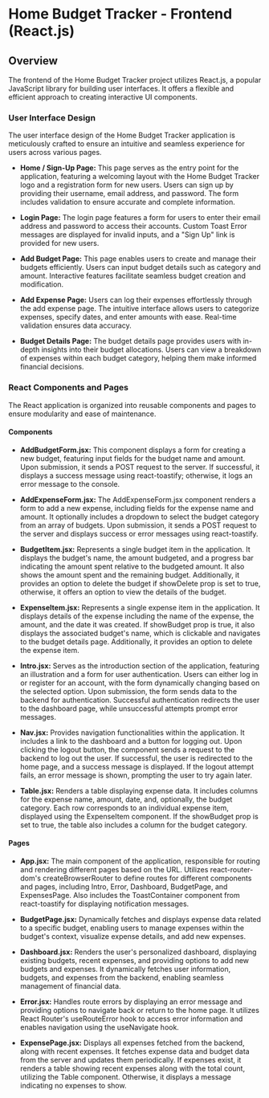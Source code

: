 # Home Budget Tracker - Frontend (React.js)

## Overview

The frontend of the Home Budget Tracker project utilizes React.js, a popular JavaScript library for building user interfaces. It offers a flexible and efficient approach to creating interactive UI components.

### User Interface Design

The user interface design of the Home Budget Tracker application is meticulously crafted to ensure an intuitive and seamless experience for users across various pages.

- **Home / Sign-Up Page:** This page serves as the entry point for the application, featuring a welcoming layout with the Home Budget Tracker logo and a registration form for new users. Users can sign up by providing their username, email address, and password. The form includes validation to ensure accurate and complete information.

- **Login Page:** The login page features a form for users to enter their email address and password to access their accounts. Custom Toast Error messages are displayed for invalid inputs, and a "Sign Up" link is provided for new users.

- **Add Budget Page:** This page enables users to create and manage their budgets efficiently. Users can input budget details such as category and amount. Interactive features facilitate seamless budget creation and modification.

- **Add Expense Page:** Users can log their expenses effortlessly through the add expense page. The intuitive interface allows users to categorize expenses, specify dates, and enter amounts with ease. Real-time validation ensures data accuracy.

- **Budget Details Page:** The budget details page provides users with in-depth insights into their budget allocations. Users can view a breakdown of expenses within each budget category, helping them make informed financial decisions.

### React Components and Pages

The React application is organized into reusable components and pages to ensure modularity and ease of maintenance.

#### Components

- **AddBudgetForm.jsx:** This component displays a form for creating a new budget, featuring input fields for the budget name and amount. Upon submission, it sends a POST request to the server. If successful, it displays a success message using react-toastify; otherwise, it logs an error message to the console.

- **AddExpenseForm.jsx:** The AddExpenseForm.jsx component renders a form to add a new expense, including fields for the expense name and amount. It optionally includes a dropdown to select the budget category from an array of budgets. Upon submission, it sends a POST request to the server and displays success or error messages using react-toastify.

- **BudgetItem.jsx:** Represents a single budget item in the application. It displays the budget's name, the amount budgeted, and a progress bar indicating the amount spent relative to the budgeted amount. It also shows the amount spent and the remaining budget. Additionally, it provides an option to delete the budget if showDelete prop is set to true, otherwise, it offers an option to view the details of the budget.

- **ExpenseItem.jsx:** Represents a single expense item in the application. It displays details of the expense including the name of the expense, the amount, and the date it was created. If showBudget prop is true, it also displays the associated budget's name, which is clickable and navigates to the budget details page. Additionally, it provides an option to delete the expense item.

- **Intro.jsx:** Serves as the introduction section of the application, featuring an illustration and a form for user authentication. Users can either log in or register for an account, with the form dynamically changing based on the selected option. Upon submission, the form sends data to the backend for authentication. Successful authentication redirects the user to the dashboard page, while unsuccessful attempts prompt error messages.

- **Nav.jsx:** Provides navigation functionalities within the application. It includes a link to the dashboard and a button for logging out. Upon clicking the logout button, the component sends a request to the backend to log out the user. If successful, the user is redirected to the home page, and a success message is displayed. If the logout attempt fails, an error message is shown, prompting the user to try again later.

- **Table.jsx:** Renders a table displaying expense data. It includes columns for the expense name, amount, date, and, optionally, the budget category. Each row corresponds to an individual expense item, displayed using the ExpenseItem component. If the showBudget prop is set to true, the table also includes a column for the budget category.

#### Pages

- **App.jsx:** The main component of the application, responsible for routing and rendering different pages based on the URL. Utilizes react-router-dom's createBrowserRouter to define routes for different components and pages, including Intro, Error, Dashboard, BudgetPage, and ExpensesPage. Also includes the ToastContainer component from react-toastify for displaying notification messages.

- **BudgetPage.jsx:** Dynamically fetches and displays expense data related to a specific budget, enabling users to manage expenses within the budget's context, visualize expense details, and add new expenses.

- **Dashboard.jsx:** Renders the user's personalized dashboard, displaying existing budgets, recent expenses, and providing options to add new budgets and expenses. It dynamically fetches user information, budgets, and expenses from the backend, enabling seamless management of financial data.

- **Error.jsx:** Handles route errors by displaying an error message and providing options to navigate back or return to the home page. It utilizes React Router's useRouteError hook to access error information and enables navigation using the useNavigate hook.

- **ExpensePage.jsx:** Displays all expenses fetched from the backend, along with recent expenses. It fetches expense data and budget data from the server and updates them periodically. If expenses exist, it renders a table showing recent expenses along with the total count, utilizing the Table component. Otherwise, it displays a message indicating no expenses to show.